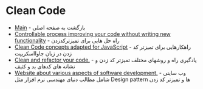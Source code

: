 # Clean Code 

- [Main](./README.md) - بازگشت به صفحه اصلی 
- [Controllable process improving your code without writing new functionality](http://refactoring.guru) - راه حل هایی برای تمیزترکدزدن 
- [Clean Code concepts adapted for JavaScript](http://github.com/ryanmcdermott/clean-code-javascript) - راهکارهایی برای تمیزتر کد زدن در زبان جاوااسکریپت
- [Clean and refactor your code.](http://refactoring.guru) - یادگیری راه و روشهای مختلف تمیزتر کد زدن و نشانه های کدهای بد و کثیف
- [Website about various aspects of software development.](http://martinfowler.com) - وب سایتی شامل مطالب دنیای مهندسی نرم افزار مثل Design pattern ها و تمیزتر کد زدن
